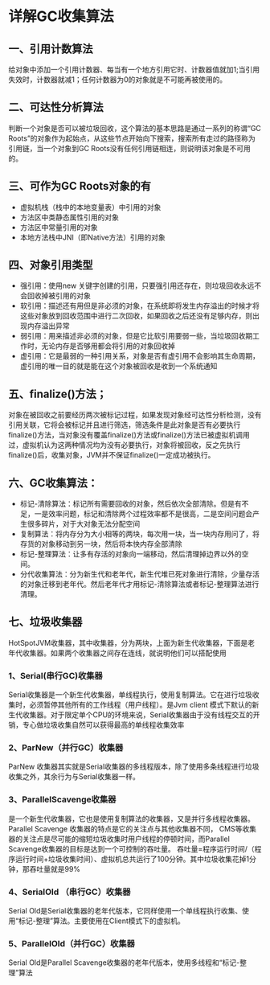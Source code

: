 # 详解GC收集算法

## 一、引用计数算法
给对象中添加一个引用计数器、每当有一个地方引用它时、计数器值就加1;当引用失效时，计数器就减1；任何计数器为0的对象就是不可能再被使用的。

## 二、可达性分析算法
判断一个对象是否可以被垃圾回收，这个算法的基本思路是通过一系列的称谓“GC Roots”的对象作为起始点，从这些节点开始向下搜索，搜索所有走过的路径称为引用链，当一个对象到GC Roots没有任何引用链相连，则说明该对象是不可用的。

## 三、可作为GC Roots对象的有
* 虚拟机栈（栈中的本地变量表）中引用的对象
* 方法区中类静态属性引用的对象
* 方法区中常量引用的对象
* 本地方法栈中JNI（即Native方法）引用的对象


## 四、对象引用类型
* 强引用：使用new 关键字创建的引用，只要强引用还存在，则垃圾回收永远不会回收掉被引用的对象
* 软引用：描述还有用但是非必须的对象，在系统即将发生内存溢出的时候才将这些对象放到回收范围中进行二次回收，如果回收之后还没有足够内存，则出现内存溢出异常
* 弱引用：用来描述非必须的对象，但是它比软引用要弱一些，当垃圾回收期工作时，无论内存是否够用都会将引用的对象回收掉
* 虚引用：它是最弱的一种引用关系，对象是否有虚引用不会影响其生命周期，虚引用的唯一目的就是能在这个对象被回收是收到一个系统通知

## 五、finalize()方法；

对象在被回收之前要经历两次被标记过程，如果发现对象经可达性分析检测，没有引用关联，它将会被标记并且进行筛选，筛选条件是此对象是否有必要执行finalize()方法，当对象没有覆盖finalize()方法或finalize()方法已被虚拟机调用过，虚拟机认为这两种情况均为没有必要执行，对象将被回收，反之先执行finalize()后，收集对象，JVM并不保证finalize()一定成功被执行。

## 六、GC收集算法：


* 标记-清除算法：标记所有需要回收的对象，然后依次全部清除。但是有不足，一是效率问题，标记和清除两个过程效率都不是很高，二是空间问题会产生很多碎片，对于大对象无法分配空间
* 复制算法：将内存分为大小相等的两块，每次用一块，当一块内存用问了，将存货的对象移动到另一块，然后将本快内存全部清除
* 标记-整理算法：让多有存活的对象向一端移动，然后清理掉边界以外的空间。
* 分代收集算法：分为新生代和老年代，新生代堆已死对象进行清除，少量存活的对象迁移到老年代。然后老年代才用标记-清除算法或者标记-整理算法进行清理。


## 七、垃圾收集器
HotSpotJVM收集器，其中收集器，分为两块，上面为新生代收集器，下面是老年代收集器。如果两个收集器之间存在连线，就说明他们可以搭配使用


### 1、Serial(串行GC)收集器
Serial收集器是一个新生代收集器，单线程执行，使用复制算法。它在进行垃圾收集时，必须暂停其他所有的工作线程（用户线程）。是Jvm client 模式下默认的新生代收集器。对于限定单个CPU的环境来说，Serial收集器由于没有线程交互的开销，专心做垃圾收集自然可以获得最高的单线程收集效率


### 2、ParNew（并行GC）收集器
ParNew 收集器其实就是Serial收集器的多线程版本，除了使用多条线程进行垃圾收集之外，其余行为与Serial收集器一样。


### 3、ParallelScavenge收集器
是一个新生代收集器，它也是使用复制算法的收集器，又是并行多线程收集器。Parallel Scavenge 收集器的特点是它的关注点与其他收集器不同，
CMS等收集器的关注点是尽可能的缩短垃圾收集时用户线程的停顿时间，而Parallel Scavenge收集器的目标是达到一个可控制的吞吐量。
吞吐量=程序运行时间/（程序运行时间+垃圾收集时间）、虚拟机总共运行了100分钟。其中垃圾收集花掉1分钟，那吞吐量就是99%

### 4、SerialOld （串行GC）收集器
Serial Old是Serial收集器的老年代版本，它同样使用一个单线程执行收集、使用“标记-整理”算法。主要使用在Client模式下的虚拟机。


### 5、ParallelOld（并行GC）收集器
Serial Old是Parallel Scavenge收集器的老年代版本，使用多线程和“标记-整理”算法






